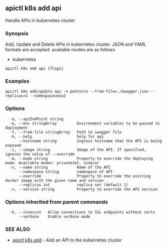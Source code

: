 ## apictl k8s add api

Handle APIs in kubernetes cluster 

### Synopsis

Add, Update and Delete APIs in kubernetes cluster. JSON and YAML formats are accepted.
available modes are as follows
* kubernetes

```
apictl k8s add api [flags]
```

### Examples

```
apictl k8s add/update api -n petstore --from-file=./Swagger.json --replicas=3 --namespace=wso2
```

### Options

```
  -a, --apiEndPoint string      
  -e, --env stringArray         Environment variables to be passed to deployment
  -f, --from-file stringArray   Path to swagger file
  -h, --help                    help for api
      --hostname string         Ingress hostname that the API is being exposed
  -i, --image string            Image of the API. If specified, ignores the value of --override
  -m, --mode string             Property to override the deploying mode. Available modes: privateJet, sidecar
  -n, --name string             Name of the API
      --namespace string        namespace of API
      --override                Property to override the existing docker image with the given name and version
      --replicas int            replica set (default 1)
  -v, --version string          Property to override the API version
```

### Options inherited from parent commands

```
  -k, --insecure   Allow connections to SSL endpoints without certs
      --verbose    Enable verbose mode
```

### SEE ALSO

* [apictl k8s add](apictl_k8s_add.md)	 - Add an API to the kubernetes cluster

